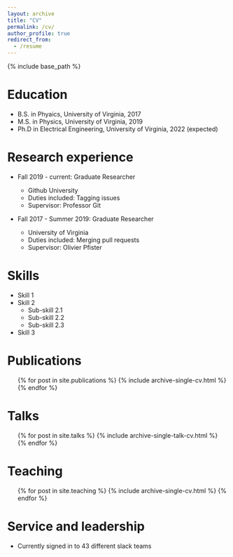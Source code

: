```yaml
---
layout: archive
title: "CV"
permalink: /cv/
author_profile: true
redirect_from:
  - /resume
---
```


{% include base_path %}

Education
======
* B.S. in Phyaics, University of Virginia, 2017
* M.S. in Physics, University of Virginia, 2019
* Ph.D in Electrical Engineering, University of Virginia, 2022 (expected)

Research experience
======
* Fall 2019 - current: Graduate Researcher
  * Github University
  * Duties included: Tagging issues
  * Supervisor: Professor Git

* Fall 2017 - Summer 2019: Graduate Researcher
  * University of Virginia
  * Duties included: Merging pull requests
  * Supervisor: Olivier Pfister
  
Skills
======
* Skill 1
* Skill 2
  * Sub-skill 2.1
  * Sub-skill 2.2
  * Sub-skill 2.3
* Skill 3

Publications
======
  <ul>{% for post in site.publications %}
    {% include archive-single-cv.html %}
  {% endfor %}</ul>
  
Talks
======
  <ul>{% for post in site.talks %}
    {% include archive-single-talk-cv.html %}
  {% endfor %}</ul>
  
Teaching
======
  <ul>{% for post in site.teaching %}
    {% include archive-single-cv.html %}
  {% endfor %}</ul>
  
Service and leadership
======
* Currently signed in to 43 different slack teams
